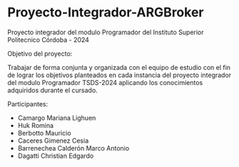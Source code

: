 # Proyecto-Integrador-ARGBroker
Proyecto integrador del modulo Programador del Instituto Superior Politecnico Córdoba - 2024

Objetivo del proyecto:

Trabajar de forma conjunta y organizada con el equipo de estudio con el fin de lograr los objetivos planteados en cada instancia del proyecto integrador del modulo Programador TSDS-2024 aplicando los conocimientos adquiridos durante el cursado.

Participantes:

* Camargo Mariana Lighuen
* Huk Romina
* Berbotto Mauricio
* Caceres Gimenez Cesia 
* Barrenechea Calderón Marco Antonio
* Dagatti Christian Edgardo 

